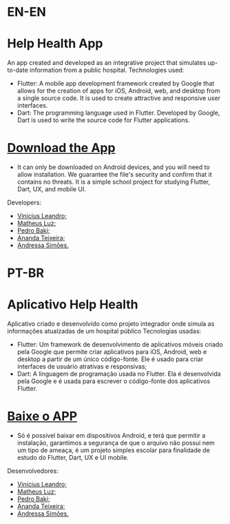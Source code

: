 # EN-EN
# Help Health App

An app created and developed as an integrative project that simulates up-to-date information from a public hospital.
Technologies used:

   - Flutter: A mobile app development framework created by Google that allows for the creation of apps for iOS, Android, web, and desktop from a single source code. It is used to create attractive and responsive user interfaces.
   - Dart: The programming language used in Flutter. Developed by Google, Dart is used to write the source code for Flutter applications.

# [Download the App](https://www.mediafire.com/file/m3k1wrhmf0zrtl9/helphealth.apk/file)

   - It can only be downloaded on Android devices, and you will need to allow installation. We guarantee the file's security and confirm that it contains no threats. It is a simple school project for studying Flutter, Dart, UX, and mobile UI.

Developers:

   - [Vinicius Leandro;](https://www.linkedin.com/in/vinicius-leandro-de-araujo-bernardes-765a49254/)
   - [Matheus Luz;](https://www.linkedin.com/in/matheus-fernandes-luz-7a202424b/)
   - [Pedro Baki;](https://www.linkedin.com/in/pedro-baki-bb1b30215/)
   - [Ananda Teixeira;](https://www.linkedin.com/in/ananda-teixeira-0773ba169/)
   - [Andressa Simões.](https://www.linkedin.com/in/andressa-pacheco-sim%C3%B5es/)


# PT-BR
# Aplicativo Help Health

Aplicativo criado e desenvolvido como projeto integrador onde simula as informações atualzadas de um hospital público
Tecnologias usadas:

   - Flutter: Um framework de desenvolvimento de aplicativos móveis criado pela Google que permite criar aplicativos para iOS, Android, web e desktop a partir de um único código-fonte. Ele é usado para criar interfaces de usuário atrativas e responsivas;
   - Dart: A linguagem de programação usada no Flutter. Ela é desenvolvida pela Google e é usada para escrever o código-fonte dos aplicativos Flutter.

# [Baixe o APP ](https://www.mediafire.com/file/m3k1wrhmf0zrtl9/helphealth.apk/file)

  -  Só é possível baixar em dispositivos Android, e terá que permitir a instalação, garantimos a segurança de que o arquivo não possui nem um tipo de ameaça, é um projeto simples escolar para finalidade de estudo do Flutter, Dart, UX e UI mobile.

Desenvolvedores:

   - [Vinicius Leandro;](https://www.linkedin.com/in/vinicius-leandro-de-araujo-bernardes-765a49254/)
   - [Matheus Luz;](https://www.linkedin.com/in/matheus-fernandes-luz-7a202424b/)
   - [Pedro Baki;](https://www.linkedin.com/in/pedro-baki-bb1b30215/)
   - [Ananda Teixeira;](https://www.linkedin.com/in/ananda-teixeira-0773ba169/)
   - [Andressa Simões.](https://www.linkedin.com/in/andressa-pacheco-sim%C3%B5es/)

